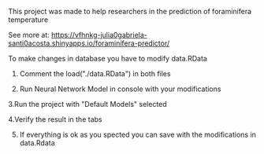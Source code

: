 This project was made to help researchers in the prediction of foraminifera temperature

See more at: https://vfhnkg-julia0gabriela-santi0acosta.shinyapps.io/foraminifera-predictor/

To make changes in database you have to modify data.RData

1. Comment the load("./data.RData") in both files

2. Run Neural Network Model in console with your modifications

3.Run the project with "Default Models" selected

4.Verify the result in the tabs

5. If everything is ok as you spected you can save with the modifications in data.Rdata